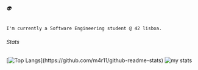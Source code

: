 ###### 👽  
```
I'm currently a Software Engineering student @ 42 lisboa.  
```

###### Stats
[![Top Langs](https://github-readme-stats.vercel.app/api/top-langs/?username=m4r11&langs_count=8&layout=compact&theme=dark&align="center")](https://github.com/m4r11/github-readme-stats)
![my stats](https://github-readme-stats.vercel.app/api?username=m4r11&show_icons=true&theme=dark)
